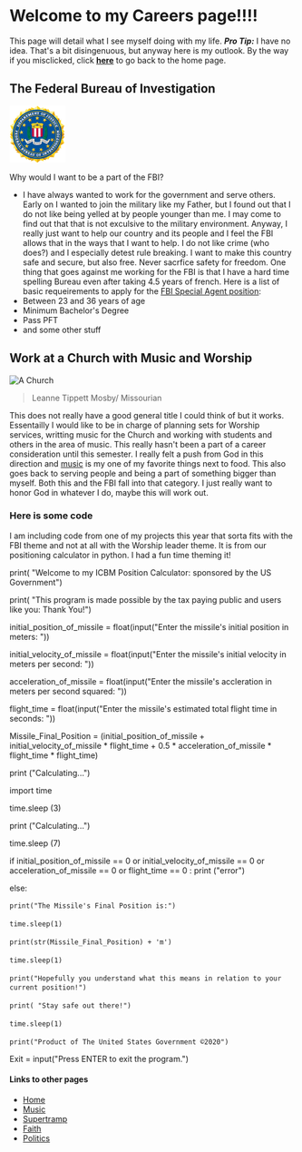 # **Welcome to my Careers page!!!!**
  This page will detail what I see myself doing with my life. **_Pro Tip:_** I have no idea. That's a bit disingenuous, but anyway here is my outlook.
 By the way if you misclicked, click [**here**](/README.md) to go back to the home page.
## The Federal Bureau of Investigation 
![FBI Seal](/FBIseal.png)
 
 Why would I want to be a part of the FBI?
 * I have always wanted to work for the government and serve others. Early on I wanted to join the military like my Father, but I found out that I do not like being yelled at by people younger than me. I may come to find out that that is not exculsive to the military environment. Anyway, I really just want to help our country and its people and I feel the FBI allows that in the ways that I want to help. I do not like crime (who does?) and I especially detest rule breaking. I want to make this country safe and secure, but also free. Never sacrfice safety for freedom. One thing that goes against me working for the FBI is that I have a hard time spelling Bureau even after taking 4.5 years of french. 
Here is a list of basic requeirements to apply for the [FBI Special Agent position](https://www.fbijobs.gov/career-paths/special-agents/eligibility): 
* Between 23 and 36 years of age
* Minimum Bachelor's Degree
* Pass PFT
* and some other stuff
## Work at a Church with Music and Worship
![A Church](https://bloximages.newyork1.vip.townnews.com/columbiamissourian.com/content/tncms/assets/v3/editorial/f/80/f80619fc-b96d-11ea-8a89-037a28b4382b/5ef8e2a7322f2.image.jpg?resize=1024%2C684)
>Leanne Tippett Mosby/ Missourian

This does not really have a good general title I could think of but it works. Essentailly I would like to be in charge of planning sets for Worship services, writting music for the Church and working with students and others in the area of music. This really hasn't been a part of a career consideration until this semester. I really felt a push from God in this direction and [music](/Music.md) is my one of my favorite things next to food. This also goes back to serving people and being a part of something bigger than myself. Both this and the FBI fall into that category. I just really want to honor God in whatever I do, maybe this will work out. 

### Here is some code
I am including code from one of my projects this year that sorta fits with the FBI theme and not at all with the Worship leader theme. It is from our positioning calculator in python. I had a fun time theming it!

print( "Welcome to my ICBM Position Calculator: sponsored by the US Government")

print( "This program is made possible by the tax paying public and users like you: Thank You!")

initial_position_of_missile = float(input("Enter the missile's initial position in meters: "))

initial_velocity_of_missile = float(input("Enter the missile's initial velocity in meters per second: "))

acceleration_of_missile = float(input("Enter the missile's accleration in meters per second squared: "))

flight_time = float(input("Enter the missile's estimated total flight time in seconds: "))

Missile_Final_Position = (initial_position_of_missile + initial_velocity_of_missile * flight_time + 0.5 * acceleration_of_missile * flight_time * flight_time) 

print ("Calculating...")

import time

time.sleep (3)

print ("Calculating...")

time.sleep (7)

if initial_position_of_missile == 0 or initial_velocity_of_missile == 0 or acceleration_of_missile == 0 or flight_time == 0 :
 print ("error")
    
else:

    print("The Missile's Final Position is:")
    
    time.sleep(1)
    
    print(str(Missile_Final_Position) + 'm')
    
    time.sleep(1)
    
    print("Hopefully you understand what this means in relation to your current position!")
    
    print( "Stay safe out there!")
    
    time.sleep(1)
    
    print("Product of The United States Government ©2020")
    

Exit = input("Press ENTER to exit the program.")

#### Links to other pages
* [Home](/README.md)
* [Music](/Music.md)
* [Supertramp](/Supertramp.md)
* [Faith](/Faith.md)
* [Politics](/Politics.md)
